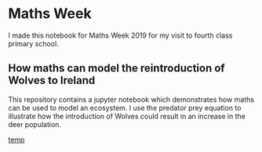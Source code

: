# Maths Week 
I made this notebook for Maths Week 2019 for my visit to fourth class primary school.

## How maths can model the reintroduction of Wolves to Ireland

This repository contains a jupyter notebook which demonstrates how maths can be used to model an ecosystem. 
I use the predator prey equation to illustrate how the introduction of Wolves could result in an 
increase in the deer population.


<a href="Predator%20Prey%20Model%20Wolves/Predator%20Prey%20Model%20Wolves.md"> temp</a>
